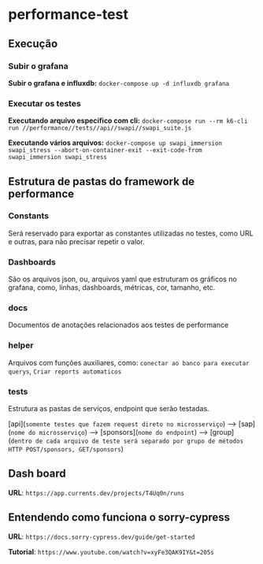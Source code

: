 # performance-test


## Execução

### Subir o grafana

**Subir o grafana e influxdb:** `docker-compose up -d influxdb grafana`

### Executar os testes

**Executando arquivo específico com cli:** `docker-compose run --rm k6-cli run //performance//tests//api//swapi//swapi_suite.js`

**Executando vários arquivos:** `docker-compose up swapi_immersion swapi_stress --abort-on-container-exit --exit-code-from swapi_immersion swapi_stress`



## Estrutura de pastas do framework de performance

### Constants

Será reservado para exportar as constantes utilizadas no testes, como URL e outras, para não precisar repetir o valor.

### Dashboards

São os arquivos json, ou, arquivos yaml que estruturam os gráficos no grafana, como, linhas, dashboards, métricas, cor, tamanho, etc.


### docs

Documentos de anotações relacionados aos testes de performance

### helper

Arquivos com funções auxiliares, como: `conectar ao banco para executar querys`, `Criar reports automaticos`

### tests

Estrutura as pastas de serviços, endpoint que serão testadas.

[api](`somente testes que fazem request direto no microsserviço`) -->  [sap](`nome do microsserviço`) --> [sponsors](`nome do endpoint`) --> [group](`dentro de cada arquivo de teste será separado por grupo de métodos HTTP POST/sponsors, GET/sponsors`)

## Dash board

**URL**: `https://app.currents.dev/projects/T4Uq0n/runs`

## Entendendo como funciona o sorry-cypress

**URL**: `https://docs.sorry-cypress.dev/guide/get-started`

**Tutorial**: `https://www.youtube.com/watch?v=xyFe3QAK9IY&t=205s`